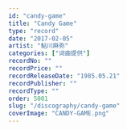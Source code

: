 ```yaml
---
id: "candy-game"
title: "Candy Game"
type: "record"
date: "2017-02-05"
artist: "鮎川麻弥"
categories: ["词曲提供"]
recordNo: ""
recordPrice: ""
recordReleaseDate: "1985.05.21"
recordPublisher: ""
recordType: ""
order: 5001
slug: "/discography/candy-game"
coverImage: "CANDY-GAME.png"
---
```




